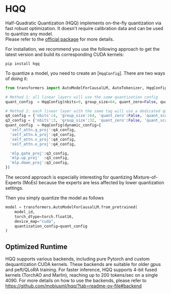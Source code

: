 <!--Copyright 2024 The HuggingFace Team. All rights reserved.

Licensed under the Apache License, Version 2.0 (the "License"); you may not use this file except in compliance with
the License. You may obtain a copy of the License at

http://www.apache.org/licenses/LICENSE-2.0

Unless required by applicable law or agreed to in writing, software distributed under the License is distributed on
an "AS IS" BASIS, WITHOUT WARRANTIES OR CONDITIONS OF ANY KIND, either express or implied. See the License for the
specific language governing permissions and limitations under the License.

⚠️ Note that this file is in Markdown but contain specific syntax for our doc-builder (similar to MDX) that may not be
rendered properly in your Markdown viewer.

-->


# HQQ 

Half-Quadratic Quantization (HQQ) implements on-the-fly quantization via fast robust optimization. It doesn't require calibration data and can be used to quantize any model.  
Please refer to the <a href="https://github.com/mobiusml/hqq/">official package</a> for more details.

For installation, we recommend you use the following approach to get the latest version and build its corresponding CUDA kernels:
```
pip install hqq
```

To quantize a model, you need to create an [`HqqConfig`]. There are two ways of doing it:
``` Python
from transformers import AutoModelForCausalLM, AutoTokenizer, HqqConfig

# Method 1: all linear layers will use the same quantization config
quant_config  = HqqConfig(nbits=8, group_size=64, quant_zero=False, quant_scale=False, axis=0) #axis=0 is used by default
```

``` Python
# Method 2: each linear layer with the same tag will use a dedicated quantization config
q4_config = {'nbits':4, 'group_size':64, 'quant_zero':False, 'quant_scale':False}
q3_config = {'nbits':3, 'group_size':32, 'quant_zero':False, 'quant_scale':False}
quant_config  = HqqConfig(dynamic_config={
  'self_attn.q_proj':q4_config,
  'self_attn.k_proj':q4_config,
  'self_attn.v_proj':q4_config,
  'self_attn.o_proj':q4_config,

  'mlp.gate_proj':q3_config,
  'mlp.up_proj'  :q3_config,
  'mlp.down_proj':q3_config,
})
```

The second approach is especially interesting for quantizing Mixture-of-Experts (MoEs) because the experts are less affected by lower quantization settings.


Then you simply quantize the model as follows
``` Python
model = transformers.AutoModelForCausalLM.from_pretrained(
    model_id, 
    torch_dtype=torch.float16, 
    device_map="cuda", 
    quantization_config=quant_config
)
```

## Optimized Runtime

HQQ supports various backends, including pure Pytorch and custom dequantization CUDA kernels. These backends are suitable for older gpus and peft/QLoRA training.
For faster inference, HQQ supports 4-bit fused kernels (TorchAO and Marlin), reaching up to 200 tokens/sec on a single 4090.
For more details on how to use the backends, please refer to https://github.com/mobiusml/hqq/?tab=readme-ov-file#backend
